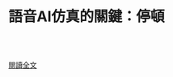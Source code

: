 # 語音AI仿真的關鍵：停頓

<!--more-->
<!--221-->
<br><br/>

[閱讀全文](https://www.digitimes.com.tw/col/article.asp?id=1311&fbclid=IwAR3YXs-C47iu8wbDK_vsF-w7ouY995Xpv12EQQ6lW8MtJj6ibmp-PeymSBo)

